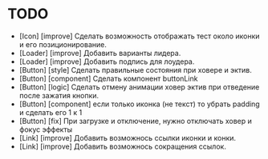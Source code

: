 # TODO

- [Icon] [improve] Сделать возможность отображать тест около иконки и его позиционирование.
- [Loader] [improve] Добавить варианты лидера.
- [Loader] [improve] Добавить подпись для лоудера.
- [Button] [style] Сделать правильные состояния при ховере и эктив.
- [Button] [component] Сделать компонент buttonLink
- [Button] [logic] Сделать отмену анимации ховер эктив при отведение после зажатия кнопки.
- [Button] [component] если только иконка (не текст) то убрать padding и сделать его 1 к 1
- [Button] [fix] При загрузке и отключение, нужно отключать ховер и фокус эффекты
- [Link] [improve] Добавить возможнось ссылки иконки и конки.
- [Link] [improve] Добавить возможнось сокращения ссылок.
